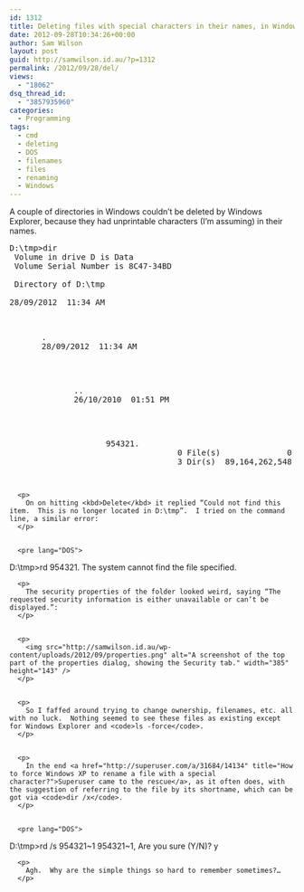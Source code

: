 ```yaml
---
id: 1312
title: Deleting files with special characters in their names, in Windows
date: 2012-09-28T10:34:26+00:00
author: Sam Wilson
layout: post
guid: http://samwilson.id.au/?p=1312
permalink: /2012/09/28/del/
views:
  - "18062"
dsq_thread_id:
  - "3857935960"
categories:
  - Programming
tags:
  - cmd
  - deleting
  - DOS
  - filenames
  - files
  - renaming
  - Windows
---
```

A couple of directories in Windows couldn’t be deleted by Windows Explorer, because they had unprintable characters (I’m assuming) in their names.

<pre lang="DOS">D:\tmp>dir
 Volume in drive D is Data
 Volume Serial Number is 8C47-34BD

 Directory of D:\tmp

28/09/2012  11:34 AM    

<DIR>
  .
  28/09/2012  11:34 AM    
  
  <DIR>
    ..
    26/10/2010  01:51 PM    
    
    <DIR>
      954321.
                     0 File(s)              0 bytes
                     3 Dir(s)  89,164,262,548 bytes free
      </pre>
      
      
      <p>
        On on hitting <kbd>Delete</kbd> it replied “Could not find this item.  This is no longer located in D:\tmp”.  I tried on the command line, a similar error:
      </p>
      
      
      <pre lang="DOS">
D:\tmp>rd 954321.
The system cannot find the file specified.
</pre>
      
      
      <p>
        The security properties of the folder looked weird, saying “The requested security information is either unavailable or can’t be displayed.”:
      </p>
      
      
      <p>
        <img src="http://samwilson.id.au/wp-content/uploads/2012/09/properties.png" alt="A screenshot of the top part of the properties dialog, showing the Security tab." width="385" height="143" />
      </p>
      
      
      <p>
        So I faffed around trying to change ownership, filenames, etc. all with no luck.  Nothing seemed to see these files as existing except for Windows Explorer and <code>ls -force</code>.
      </p>
      
      
      <p>
        In the end <a href="http://superuser.com/a/31684/14134" title="How to force Windows XP to rename a file with a special character?">Superuser came to the rescue</a>, as it often does, with the suggestion of referring to the file by its shortname, which can be got via <code>dir /x</code>.
      </p>
      
      
      <pre lang="DOS">
D:\tmp>rd /s 954321~1
954321~1, Are you sure (Y/N)? y
</pre>
      
      
      <p>
        Agh.  Why are the simple things so hard to remember sometimes?…
      </p>